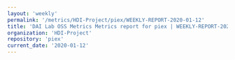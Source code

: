 ```yaml
---
layout: 'weekly'
permalink: '/metrics/HDI-Project/piex/WEEKLY-REPORT-2020-01-12'
title: 'DAI Lab OSS Metrics Metrics report for piex | WEEKLY-REPORT-2020-01-12'
organization: 'HDI-Project'
repository: 'piex'
current_date: '2020-01-12'
---
```

